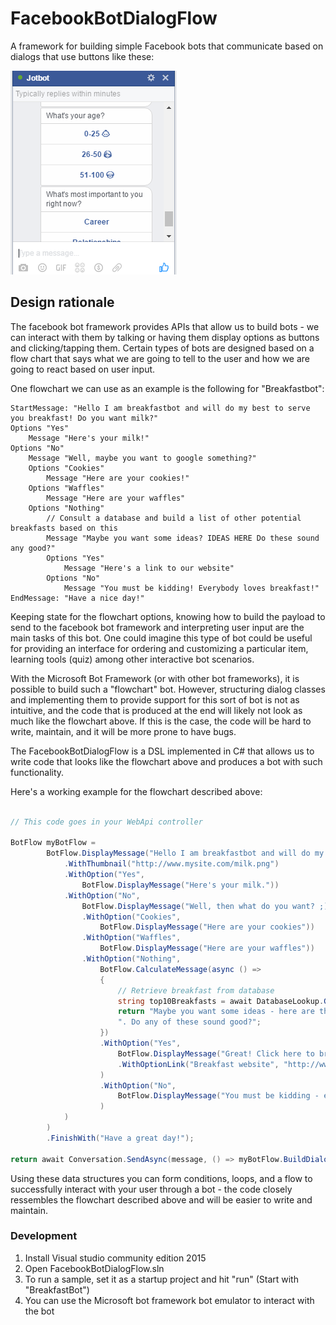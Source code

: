 # FacebookBotDialogFlow
A framework for building simple Facebook bots that communicate based on dialogs that use buttons like these:

![Alt text](/dialog.PNG?raw=true "Facebook dialog example")

## Design rationale

The facebook bot framework provides APIs that allow us to build bots - we can interact with them by talking or having them display options as buttons and clicking/tapping them. Certain types of bots are designed based on a flow chart that says what we are going to tell to the user and how we are going to react based on user input.

One flowchart we can use as an example is the following for "Breakfastbot":

```
StartMessage: "Hello I am breakfastbot and will do my best to serve you breakfast! Do you want milk?"
Options "Yes"
	Message "Here's your milk!"
Options "No"
	Message "Well, maybe you want to google something?"
	Options "Cookies"
		Message "Here are your cookies!"
	Options "Waffles"
		Message "Here are your waffles"
	Options "Nothing"
		// Consult a database and build a list of other potential breakfasts based on this
		Message "Maybe you want some ideas? IDEAS HERE Do these sound any good?"
		Options "Yes"
			Message "Here's a link to our website"
		Options "No"
			Message "You must be kidding! Everybody loves breakfast!"
EndMessage: "Have a nice day!"
```

Keeping state for the flowchart options, knowing how to build the payload to send to the facebook bot framework and interpreting user input are the main tasks of this bot. One could imagine this type of bot could be useful for providing an interface for ordering and customizing a particular item, learning tools (quiz) among other interactive bot scenarios.

With the Microsoft Bot Framework (or with other bot frameworks), it is possible to build such a "flowchart" bot. However, structuring dialog classes and implementing them to provide support for this sort of bot is not as intuitive, and the code that is produced at the end will likely not look as much like the flowchart above. If this is the case, the code will be hard to write, maintain, and it will be more prone to have bugs.

The FacebookBotDialogFlow is a DSL implemented in C# that allows us to write code that looks like the flowchart above and produces a bot with such functionality.

Here's a working example for the flowchart described above:

```csharp

// This code goes in your WebApi controller

BotFlow myBotFlow =
		BotFlow.DisplayMessage("Hello I am breakfastbot and will do my best to serve you breakfast! Do you want milk?")
			.WithThumbnail("http://www.mysite.com/milk.png")
			.WithOption("Yes",
				BotFlow.DisplayMessage("Here's your milk."))
			.WithOption("No",
				BotFlow.DisplayMessage("Well, then what do you want? ;)")
				.WithOption("Cookies",
					BotFlow.DisplayMessage("Here are your cookies"))
				.WithOption("Waffles",
					BotFlow.DisplayMessage("Here are your waffles"))
				.WithOption("Nothing",
					BotFlow.CalculateMessage(async () =>
					{
						// Retrieve breakfast from database
						string top10Breakfasts = await DatabaseLookup.GetTop10Breakfasts();
						return "Maybe you want some ideas - here are the top 10 breakfasts according to our database: " + top10Breakfasts +
						". Do any of these sound good?";
					})
					.WithOption("Yes",
						BotFlow.DisplayMessage("Great! Click here to browse to our breakfast webpage to find them.")
						.WithOptionLink("Breakfast website", "http://www.microsoft.com")
					)
					.WithOption("No",
						BotFlow.DisplayMessage("You must be kidding - everybody likes breakfast!")
					)
			)
		)
		.FinishWith("Have a great day!");

return await Conversation.SendAsync(message, () => myBotFlow.BuildDialogChain());
```

Using these data structures you can form conditions, loops, and a flow to successfully interact with your user through a bot - the code closely ressembles the flowchart described above and will be easier to write and maintain.

### Development

1. Install Visual studio community edition 2015
2. Open FacebookBotDialogFlow.sln
3. To run a sample, set it as a startup project and hit "run" (Start with "BreakfastBot")
4. You can use the Microsoft bot framework bot emulator to interact with the bot